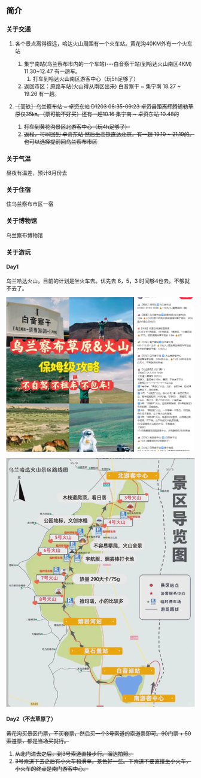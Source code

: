 ## 简介



### 关于交通

1. 各个景点离得很远，哈达火山周围有一个火车站。黄花沟40KM外有一个火车站 

   1. 集宁南站(乌兰察布市内的一个车站)---白音察干站(到哈达火山南区4KM) 11.30~12.47 有一趟车。
      1. 打车到哈达火山南区游客中心（玩5h足够了）
   2. 返回市区：原路车站(火山得从南区出来) 白音察干 ~ 集宁南  18.27 ~ 19.26 有一趟。

2. ~~〖高铁〗乌兰察布站 ~ 卓资东站 D1203  08:35-09:23  卓资县距离辉腾锡勒草原仅35㎞。（票可能不好买）还有一趟10.16 集宁南 ~ 卓资东站  10.48的~~

   1. ~~打车到黄花沟景区北游客中心（玩4h足够了）~~
   2. ~~返程，可以回到 卓资东站  然后坐高铁直达北京。有一趟 19.10 ~ 21.19的。也可以选择提前回乌兰察布市区~~

   

### 关于气温

昼夜有温差，预计8月份去

### 关于住宿

住乌兰察布市区一宿

### 关于博物馆

乌兰察布博物馆



### 关于游玩

#### Day1

乌兰哈达火山。目前的计划是坐火车去。优先去 6，5，3  时间够4也去。不够就不去了。 

![image-20250726154633776](../img/乌兰察布/image-20250726154633776.png)

![image-20250726153158208](../img/乌兰察布/image-20250726153158208.png)





#### Day2（不去草原了）

~~黄花沟买景区门票，不买套票，然后买一个3号索道的索道票即可。90门票 + 50索道票，都是当场买就行。~~

1. ~~从北门进去之后，到3号索道直接步行。溜达拍照。~~
2. ~~3号索道下去之后有小火车和滑草。景色好一些。下索道不要直接坐小火车，小火车的终点是南门游客中心。~~

